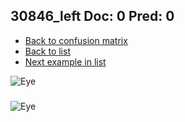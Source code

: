 ## 30846_left Doc: 0 Pred: 0
- [Back to confusion matrix](https://github.com/juliandewit/kaggle_retinopathy/blob/master/matrix.md)
- [Back to list](https://github.com/juliandewit/kaggle_retinopathy/blob/master/lists/00/list.md)
- [Next example in list](https://github.com/juliandewit/kaggle_retinopathy/blob/master/lists/00/30/30850_left.md)

![Eye](https://retinopaty.blob.core.windows.net/size1024/30846_left_0.jpeg)

### 

![Eye]()
